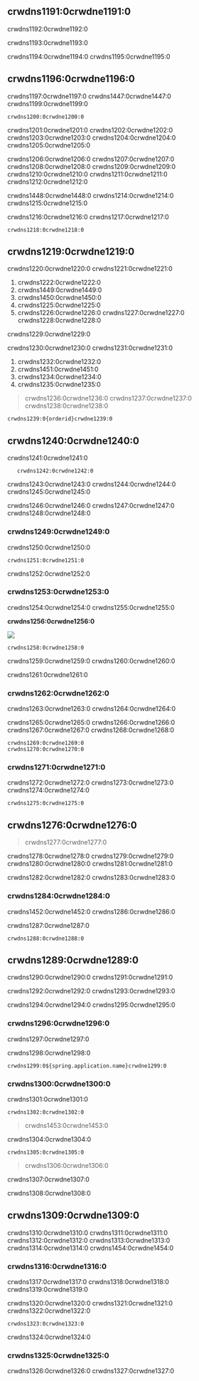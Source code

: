 ## crwdns1191:0crwdne1191:0

crwdns1192:0crwdne1192:0

crwdns1193:0crwdne1193:0

crwdns1194:0crwdne1194:0 crwdns1195:0crwdne1195:0

## crwdns1196:0crwdne1196:0

crwdns1197:0crwdne1197:0 crwdns1447:0crwdne1447:0 crwdns1199:0crwdne1199:0

    crwdns1200:0crwdne1200:0
    

crwdns1201:0crwdne1201:0 crwdns1202:0crwdne1202:0 crwdns1203:0crwdne1203:0 crwdns1204:0crwdne1204:0 crwdns1205:0crwdne1205:0

crwdns1206:0crwdne1206:0 crwdns1207:0crwdne1207:0 crwdns1208:0crwdne1208:0 crwdns1209:0crwdne1209:0 crwdns1210:0crwdne1210:0 crwdns1211:0crwdne1211:0 crwdns1212:0crwdne1212:0

crwdns1448:0crwdne1448:0 crwdns1214:0crwdne1214:0 crwdns1215:0crwdne1215:0

crwdns1216:0crwdne1216:0 crwdns1217:0crwdne1217:0

    crwdns1218:0crwdne1218:0
    

## crwdns1219:0crwdne1219:0

crwdns1220:0crwdne1220:0 crwdns1221:0crwdne1221:0

1. crwdns1222:0crwdne1222:0
2. crwdns1449:0crwdne1449:0
3. crwdns1450:0crwdne1450:0
4. crwdns1225:0crwdne1225:0
5. crwdns1226:0crwdne1226:0 crwdns1227:0crwdne1227:0 crwdns1228:0crwdne1228:0

crwdns1229:0crwdne1229:0

crwdns1230:0crwdne1230:0 crwdns1231:0crwdne1231:0

1. crwdns1232:0crwdne1232:0
2. crwdns1451:0crwdne1451:0
3. crwdns1234:0crwdne1234:0
4. crwdns1235:0crwdne1235:0

> crwdns1236:0crwdne1236:0 crwdns1237:0crwdne1237:0 crwdns1238:0crwdne1238:0

    crwdns1239:0{orderid}crwdne1239:0
    

## crwdns1240:0crwdne1240:0

crwdns1241:0crwdne1241:0

       crwdns1242:0crwdne1242:0
    

crwdns1243:0crwdne1243:0 crwdns1244:0crwdne1244:0 crwdns1245:0crwdne1245:0

crwdns1246:0crwdne1246:0 crwdns1247:0crwdne1247:0 crwdns1248:0crwdne1248:0

### crwdns1249:0crwdne1249:0

crwdns1250:0crwdne1250:0

    crwdns1251:0crwdne1251:0
    

crwdns1252:0crwdne1252:0

### crwdns1253:0crwdne1253:0

crwdns1254:0crwdne1254:0 crwdns1255:0crwdne1255:0

**crwdns1256:0crwdne1256:0**

![](crwdns1257:0crwdne1257:0)

    crwdns1258:0crwdne1258:0
    

crwdns1259:0crwdne1259:0 crwdns1260:0crwdne1260:0

crwdns1261:0crwdne1261:0

### crwdns1262:0crwdne1262:0

crwdns1263:0crwdne1263:0 crwdns1264:0crwdne1264:0

crwdns1265:0crwdne1265:0 crwdns1266:0crwdne1266:0 crwdns1267:0crwdne1267:0 crwdns1268:0crwdne1268:0

    crwdns1269:0crwdne1269:0
    crwdns1270:0crwdne1270:0
    

### crwdns1271:0crwdne1271:0

crwdns1272:0crwdne1272:0 crwdns1273:0crwdne1273:0 crwdns1274:0crwdne1274:0

    crwdns1275:0crwdne1275:0
    

## crwdns1276:0crwdne1276:0

> crwdns1277:0crwdne1277:0

crwdns1278:0crwdne1278:0 crwdns1279:0crwdne1279:0 crwdns1280:0crwdne1280:0 crwdns1281:0crwdne1281:0

crwdns1282:0crwdne1282:0 crwdns1283:0crwdne1283:0

### crwdns1284:0crwdne1284:0

crwdns1452:0crwdne1452:0 crwdns1286:0crwdne1286:0

crwdns1287:0crwdne1287:0

    crwdns1288:0crwdne1288:0
    

## crwdns1289:0crwdne1289:0

crwdns1290:0crwdne1290:0 crwdns1291:0crwdne1291:0

crwdns1292:0crwdne1292:0 crwdns1293:0crwdne1293:0

crwdns1294:0crwdne1294:0 crwdns1295:0crwdne1295:0

### crwdns1296:0crwdne1296:0

crwdns1297:0crwdne1297:0

crwdns1298:0crwdne1298:0

    crwdns1299:0${spring.application.name}crwdne1299:0
    

### crwdns1300:0crwdne1300:0

crwdns1301:0crwdne1301:0

    crwdns1302:0crwdne1302:0
    

> crwdns1453:0crwdne1453:0

crwdns1304:0crwdne1304:0

    crwdns1305:0crwdne1305:0
    

> crwdns1306:0crwdne1306:0

crwdns1307:0crwdne1307:0

crwdns1308:0crwdne1308:0

## crwdns1309:0crwdne1309:0

crwdns1310:0crwdne1310:0 crwdns1311:0crwdne1311:0 crwdns1312:0crwdne1312:0 crwdns1313:0crwdne1313:0 crwdns1314:0crwdne1314:0 crwdns1454:0crwdne1454:0

### crwdns1316:0crwdne1316:0

crwdns1317:0crwdne1317:0 crwdns1318:0crwdne1318:0 crwdns1319:0crwdne1319:0

crwdns1320:0crwdne1320:0 crwdns1321:0crwdne1321:0 crwdns1322:0crwdne1322:0

    crwdns1323:0crwdne1323:0
    

crwdns1324:0crwdne1324:0

### crwdns1325:0crwdne1325:0

crwdns1326:0crwdne1326:0 crwdns1327:0crwdne1327:0